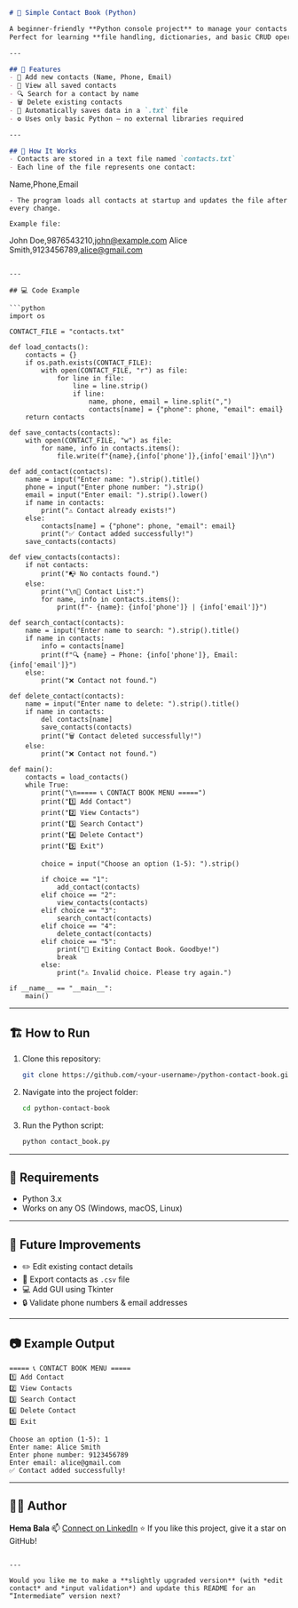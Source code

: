 ```markdown
# 📒 Simple Contact Book (Python)

A beginner-friendly **Python console project** to manage your contacts — add, view, search, and delete — all stored in a simple `.txt` file.  
Perfect for learning **file handling, dictionaries, and basic CRUD operations** in Python.

---

## 🚀 Features
- 🧾 Add new contacts (Name, Phone, Email)
- 👀 View all saved contacts
- 🔍 Search for a contact by name
- 🗑️ Delete existing contacts
- 💾 Automatically saves data in a `.txt` file
- ⚙️ Uses only basic Python — no external libraries required

---

## 🧠 How It Works
- Contacts are stored in a text file named `contacts.txt`
- Each line of the file represents one contact:
```

Name,Phone,Email

```
- The program loads all contacts at startup and updates the file after every change.

Example file:
```

John Doe,9876543210,[john@example.com](mailto:john@example.com)
Alice Smith,9123456789,[alice@gmail.com](mailto:alice@gmail.com)

````

---

## 💻 Code Example

```python
import os

CONTACT_FILE = "contacts.txt"

def load_contacts():
    contacts = {}
    if os.path.exists(CONTACT_FILE):
        with open(CONTACT_FILE, "r") as file:
            for line in file:
                line = line.strip()
                if line:
                    name, phone, email = line.split(",")
                    contacts[name] = {"phone": phone, "email": email}
    return contacts

def save_contacts(contacts):
    with open(CONTACT_FILE, "w") as file:
        for name, info in contacts.items():
            file.write(f"{name},{info['phone']},{info['email']}\n")

def add_contact(contacts):
    name = input("Enter name: ").strip().title()
    phone = input("Enter phone number: ").strip()
    email = input("Enter email: ").strip().lower()
    if name in contacts:
        print("⚠️ Contact already exists!")
    else:
        contacts[name] = {"phone": phone, "email": email}
        print("✅ Contact added successfully!")
    save_contacts(contacts)

def view_contacts(contacts):
    if not contacts:
        print("📭 No contacts found.")
    else:
        print("\n📒 Contact List:")
        for name, info in contacts.items():
            print(f"- {name}: {info['phone']} | {info['email']}")

def search_contact(contacts):
    name = input("Enter name to search: ").strip().title()
    if name in contacts:
        info = contacts[name]
        print(f"🔍 {name} → Phone: {info['phone']}, Email: {info['email']}")
    else:
        print("❌ Contact not found.")

def delete_contact(contacts):
    name = input("Enter name to delete: ").strip().title()
    if name in contacts:
        del contacts[name]
        save_contacts(contacts)
        print("🗑️ Contact deleted successfully!")
    else:
        print("❌ Contact not found.")

def main():
    contacts = load_contacts()
    while True:
        print("\n===== 📞 CONTACT BOOK MENU =====")
        print("1️⃣ Add Contact")
        print("2️⃣ View Contacts")
        print("3️⃣ Search Contact")
        print("4️⃣ Delete Contact")
        print("5️⃣ Exit")

        choice = input("Choose an option (1-5): ").strip()

        if choice == "1":
            add_contact(contacts)
        elif choice == "2":
            view_contacts(contacts)
        elif choice == "3":
            search_contact(contacts)
        elif choice == "4":
            delete_contact(contacts)
        elif choice == "5":
            print("👋 Exiting Contact Book. Goodbye!")
            break
        else:
            print("⚠️ Invalid choice. Please try again.")

if __name__ == "__main__":
    main()
````

---

## 🏗️ How to Run

1. Clone this repository:

   ```bash
   git clone https://github.com/<your-username>/python-contact-book.git
   ```
2. Navigate into the project folder:

   ```bash
   cd python-contact-book
   ```
3. Run the Python script:

   ```bash
   python contact_book.py
   ```

---

## 🧰 Requirements

* Python 3.x
* Works on any OS (Windows, macOS, Linux)

---

## 🌟 Future Improvements

* ✏️ Edit existing contact details
* 📂 Export contacts as `.csv` file
* 💻 Add GUI using Tkinter
* 🔒 Validate phone numbers & email addresses

---

## 📷 Example Output

```
===== 📞 CONTACT BOOK MENU =====
1️⃣ Add Contact
2️⃣ View Contacts
3️⃣ Search Contact
4️⃣ Delete Contact
5️⃣ Exit

Choose an option (1-5): 1
Enter name: Alice Smith
Enter phone number: 9123456789
Enter email: alice@gmail.com
✅ Contact added successfully!
```

---

## 👩‍💻 Author

**Hema Bala**
📫 [Connect on LinkedIn](https://www.linkedin.com/in/your-profile)
⭐ If you like this project, give it a star on GitHub!

```

---

Would you like me to make a **slightly upgraded version** (with *edit contact* and *input validation*) and update this README for an “Intermediate” version next?
```
